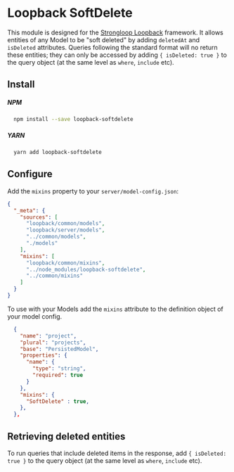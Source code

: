 Loopback SoftDelete
=============

This module is designed for the [Strongloop Loopback](https://github.com/strongloop/loopback) framework. It allows entities of any Model to be "soft deleted" by adding `deletedAt` and `isDeleted` attributes. Queries following the standard format will no return these entities; they can only be accessed by adding `{ isDeleted: true }` to the query object (at the same level as `where`, `include` etc).

Install
-------

##### NPM
```bash
  npm install --save loopback-softdelete
```

##### YARN
```bash
  yarn add loopback-softdelete
```

Configure
----------

Add the `mixins` property to your `server/model-config.json`:

```json
{
  "_meta": {
    "sources": [
      "loopback/common/models",
      "loopback/server/models",
      "../common/models",
      "./models"
    ],
    "mixins": [
      "loopback/common/mixins",
      "../node_modules/loopback-softdelete",
      "../common/mixins"
    ]
  }
}
```

To use with your Models add the `mixins` attribute to the definition object of your model config.

```json
  {
    "name": "project",
    "plural": "projects",
    "base": "PersistedModel",
    "properties": {
      "name": {
        "type": "string",
        "required": true
      }
    },
    "mixins": {
      "SoftDelete" : true,
    },
  },
```

Retrieving deleted entities
---------------------------

To run queries that include deleted items in the response, add `{ isDeleted: true }` to the query object (at the same level as `where`, `include` etc).

